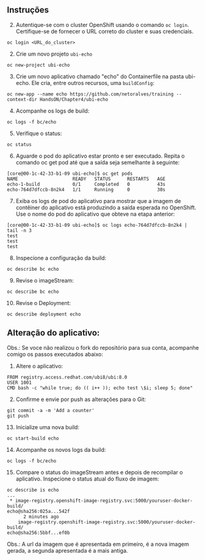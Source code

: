 ## Instruções

2. Autentique-se com o cluster OpenShift usando o comando `oc login`. Certifique-se de fornecer o URL correto do cluster e suas credenciais.

```
oc login <URL_do_cluster>
```

2. Crie um novo projeto ```ubi-echo```


```
oc new-project ubi-echo
```

3. Crie um novo aplicativo chamado "echo" do Containerfile na pasta ubi-echo. Ele cria, entre outros recursos, uma ```buildConfig```:

```
oc new-app --name echo https://github.com/netoralves/training --context-dir HandsON/Chapter4/ubi-echo 
```

4. Acompanhe os logs de build:

```
oc logs -f bc/echo
```

5. Verifique o status:

```
oc status
```

6. Aguarde o pod do aplicativo estar pronto e ser executado. Repita o comando oc get pod até que a saída seja semelhante à seguinte:

```
[core@00-1c-42-33-b1-09 ubi-echo]$ oc get pods
NAME                    READY   STATUS      RESTARTS   AGE
echo-1-build            0/1     Completed   0          43s
echo-764d7dfccb-8n2k4   1/1     Running     0          30s
```

7. Exiba os logs de pod do aplicativo para mostrar que a imagem de contêiner do aplicativo está produzindo a saída esperada no OpenShift. Use o nome do pod do aplicativo que obteve na etapa anterior:

```
[core@00-1c-42-33-b1-09 ubi-echo]$ oc logs echo-764d7dfccb-8n2k4 | tail -n 3
test
test
test
```

8. Inspecione a configuração da build:

```
oc describe bc echo
```

9. Revise o imageStream:

```
oc describe bc echo
```

10. Revise o Deployment:

```
oc describe deployment echo
```

## Alteração do aplicativo:

Obs.: Se voce não realizou o fork do repositório para sua conta, acompanhe comigo os passos executados abaixo:

1. Altere o aplicativo:

```
FROM registry.access.redhat.com/ubi8/ubi:8.0
USER 1001
CMD bash -c "while true; do (( i++ )); echo test \$i; sleep 5; done"
```

2. Confirme e envie por push as alterações para o Git:

```
git commit -a -m 'Add a counter'
git push
```

13. Inicialize uma nova build:

```
oc start-build echo
```

14. Acompanhe os novos logs da build:

```
oc logs -f bc/echo
```

15. Compare o status do imageStream antes e depois de recompilar o aplicativo. Inspecione o status atual do fluxo de imagem:
```
oc describe is echo
...
 * image-registry.openshift-image-registry.svc:5000/youruser-docker-build/
echo@sha256:025a...542f
      2 minutes ago
    image-registry.openshift-image-registry.svc:5000/youruser-docker-build/
echo@sha256:5bbf...ef0b
```
Obs.: A url da imagem que é apresentada em primeiro, é a nova imagem gerada, a segunda apresentada é a mais antiga.
